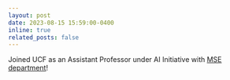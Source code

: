 ```yaml
---
layout: post
date: 2023-08-15 15:59:00-0400
inline: true
related_posts: false
---
```


Joined UCF as an Assistant Professor under AI Initiative with [MSE department](https://mse.ucf.edu/mse-faculty-gains-5-new-members)!
